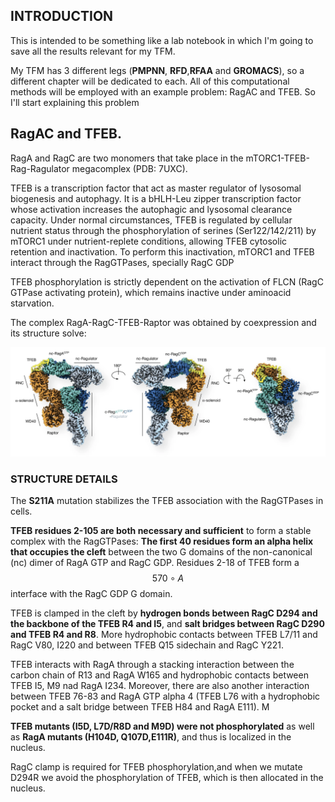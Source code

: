 

## INTRODUCTION

This is intended to be something like a lab notebook in which I'm going to save all the results relevant for my TFM.

My TFM has 3 different legs (**PMPNN**, **RFD**,**RFAA** and **GROMACS**), so a different chapter will be dedicated to each. All of this computational methods will be employed with an example problem: RagAC and TFEB. So I'll start explaining this problem

## RagAC and TFEB.

RagA and RagC are two monomers that take place in the mTORC1-TFEB-Rag-Ragulator megacomplex (PDB: 7UXC).

TFEB is a transcription factor that act as master regulator of lysosomal biogenesis and autophagy. It is a bHLH-Leu zipper transcription factor whose activation increases the autophagic and lysosomal clearance capacity. Under normal circumstances, TFEB is regulated by cellular nutrient status through the phosphorylation of serines (Ser122/142/211) by mTORC1 under nutrient-replete conditions, allowing TFEB cytosolic retention and inactivation. To perform this inactivation, mTORC1 and TFEB interact through the RagGTPases, specially RagC GDP

TFEB phosphorylation is strictly dependent on the activation of FLCN (RagC GTPase activating protein), which remains inactive under aminoacid starvation.

The complex RagA-RagC-TFEB-Raptor was obtained by coexpression and its structure solve:

![alt text](/figures/complex_structure.png "Complex structure")

### STRUCTURE DETAILS

The **S211A** mutation stabilizes the TFEB association with the RagGTPases in cells.

**TFEB residues 2-105 are both necessary and sufficient** to form a stable complex with the RagGTPases: **The first 40 residues form an alpha helix that occupies the cleft** between the two G domains of the non-canonical (nc) dimer of RagA GTP and RagC GDP. Residues 2-18 of TFEB form a $$570{\circ}{A}$$ interface with the RagC GDP G domain.

TFEB is clamped in the cleft by **hydrogen bonds between RagC D294 and the backbone of the TFEB R4 and I5**, and **salt bridges between RagC D290 and TFEB R4 and R8**. More hydrophobic contacts between TFEB L7/11 and RagC V80, I220 and between TFEB Q15 sidechain and RagC Y221.

TFEB interacts with RagA through a stacking interaction between the carbon chain of R13 and RagA W165 and hydrophobic contacts between TFEB I5, M9 nad RagA I234. Moreover, there are also another interaction between TFEB 76-83 and RagA GTP alpha 4 (TFEB L76 with a hydrophobic pocket and a salt bridge between TFEB H84 and RagA E111). M

**TFEB mutants (I5D, L7D/R8D and M9D) were not phosphorylated** as well as **RagA mutants (H104D, Q107D,E111R)**, and thus is localized in the nucleus.



RagC clamp is required for TFEB phosphorylation,and when we mutate D294R we avoid the phosphorylation of TFEB, which is then allocated in the nucleus.

